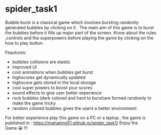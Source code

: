 # spider_task1
Bubble burst is a classical game which involves bursting randomly generated bubbles by clicking on it . 
The main aim of this game is to burst the bubbles before it fills up major part of the screen. Know about the rules ,controls and the superpowers before playing the game by clicking on the how to play button.

Feautures:
* bubbles collisions are elastic 
* improved UI
* cool animations when bubbles get burst
* highscores get dynamically updated
* highscore gets stored in the local storage
* cool super powers to boost your scores
* sound effects to give user better experience
* rock bubbles (dark colored and hard to burst)are formed randomly to make the game tricky
* random colored bubbles gives the users a better environment

For better experience play this game on a PC or a laptop.. 
the game is published in : https://mahaking51.github.io/spider_task1/
Enjoy the Game 😀 !!!
